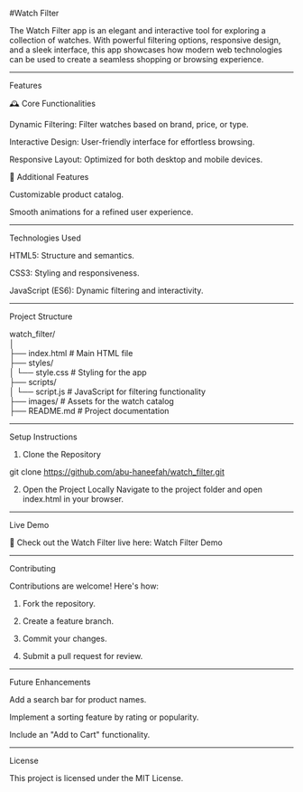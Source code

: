 #Watch Filter

The Watch Filter app is an elegant and interactive tool for exploring a collection of watches. With powerful filtering options, responsive design, and a sleek interface, this app showcases how modern web technologies can be used to create a seamless shopping or browsing experience.


---

Features

🕰️ Core Functionalities

Dynamic Filtering: Filter watches based on brand, price, or type.

Interactive Design: User-friendly interface for effortless browsing.

Responsive Layout: Optimized for both desktop and mobile devices.


🌟 Additional Features

Customizable product catalog.

Smooth animations for a refined user experience.



---

Technologies Used

HTML5: Structure and semantics.

CSS3: Styling and responsiveness.

JavaScript (ES6): Dynamic filtering and interactivity.



---

Project Structure

watch_filter/  
│  
├── index.html        # Main HTML file  
├── styles/  
│   └── style.css     # Styling for the app  
├── scripts/  
│   └── script.js     # JavaScript for filtering functionality  
├── images/           # Assets for the watch catalog  
├── README.md         # Project documentation


---

Setup Instructions

1. Clone the Repository



git clone https://github.com/abu-haneefah/watch_filter.git

2. Open the Project Locally
Navigate to the project folder and open index.html in your browser.




---

Live Demo

🎯 Check out the Watch Filter live here: Watch Filter Demo


---

Contributing

Contributions are welcome! Here's how:

1. Fork the repository.


2. Create a feature branch.


3. Commit your changes.


4. Submit a pull request for review.




---

Future Enhancements

Add a search bar for product names.

Implement a sorting feature by rating or popularity.

Include an "Add to Cart" functionality.



---

License

This project is licensed under the MIT License.
